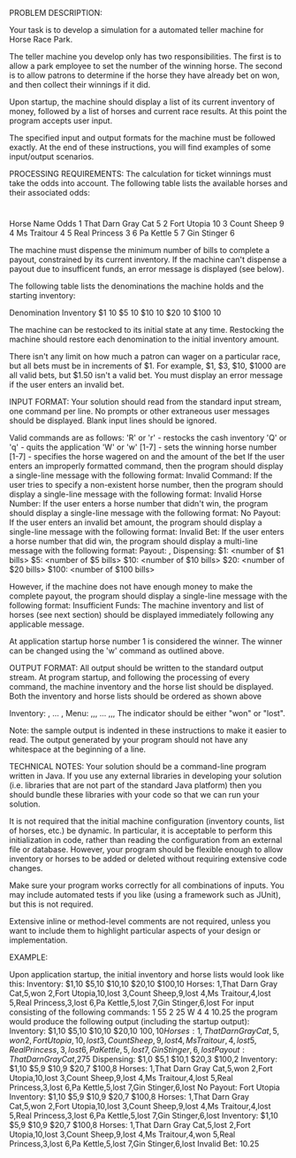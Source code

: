 PROBLEM DESCRIPTION:

Your task is to develop a simulation for a automated teller machine for Horse Race Park.

The teller machine you develop only has two responsibilities. The first is to allow a park employee to set the number of the winning horse. The second is to allow patrons to determine if the horse they have already bet on won, and then collect their winnings if it did.

Upon startup, the machine should display a list of its current inventory of money, followed by a list of horses and current race results. At this point the program accepts user input.

The specified input and output formats for the machine must be followed exactly.  At the end of these instructions, you will find examples of some input/output scenarios.

PROCESSING REQUIREMENTS:
The calculation for ticket winnings must take the odds into account. The following table lists the available horses and their associated odds:

#
Horse Name
Odds
1
That Darn Gray Cat
5
2
Fort Utopia
10
3
Count Sheep
9
4
Ms Traitour
4
5
Real Princess
3
6
Pa Kettle
5
7
Gin Stinger
6

The machine must dispense the minimum number of bills to complete a payout, constrained by its current inventory. If the machine can't dispense a payout due to insufficent funds, an error message is displayed (see below).

The following table lists the denominations the machine holds and the starting inventory:

Denomination
Inventory
$1
10
$5
10
$10
10
$20
10
$100
10

The machine can be restocked to its initial state at any time. Restocking the machine should restore each denomination to the initial inventory amount.

There isn't any limit on how much a patron can wager on a particular race, but all bets must be in increments of $1. For example, $1, $3, $10, $1000 are all valid bets, but $1.50 isn't a valid bet. You must display an error message if the user enters an invalid bet.

INPUT FORMAT:
Your solution should read from the standard input stream, one command per line.  No prompts or other extraneous user messages should be displayed.  Blank input lines should be ignored.

Valid commands are as follows:
'R' or 'r' - restocks the cash inventory
'Q' or 'q' - quits the application
'W' or 'w' [1-7] - sets the winning horse number
[1-7] <amount> - specifies the horse wagered on and the amount of the bet
If the user enters an improperly formatted command, then the program should display a single-line message with the following format:
Invalid Command: <characters that were entered>
If the user tries to specify a non-existent horse number, then the program should display a single-line message with the following format:
Invalid Horse Number: <number that was entered>
If the user enters a horse number that didn't win, the program should display a single-line message with the following format:
No Payout: <horse name>
If the user enters an invalid bet amount, the program should display a single-line message with the following format:
Invalid Bet: <amount>
If the user enters a horse number that did win, the program should display a multi-line message with the following format:
Payout: <horse name>,<total winnings>
Dispensing:
$1: <number of $1 bills>
$5: <number of $5 bills>
$10: <number of $10 bills>
$20: <number of $20 bills>
$100: <number of $100 bills>

However, if the machine does not have enough money to make the complete payout, the program should display a single-line message with the following format:
Insufficient Funds: <payout amount>
The machine inventory and list of horses (see next section) should be displayed immediately following any applicable message.

At application startup horse number 1 is considered the winner. The winner can be changed using the 'w' command as outlined above.

OUTPUT FORMAT:
All output should be written to the standard output stream.  At program startup, and following the processing of every command, the machine inventory and the horse list should be displayed.  Both the inventory and horse lists should be ordered as shown above

Inventory:
<denomination>,<quantity in inventory>
...
<denomination>,<quantity in inventory>
Menu:
<horse number>,<horse name>,<odds>,<did-win>
...
<horse number>,<horse name>,<odds>,<did-win>
The <did-win> indicator should be either "won" or "lost".

Note: the sample output is indented in these instructions to make it easier to read.  The output generated by your program should not have any whitespace at the beginning of a line.

TECHNICAL NOTES:
Your solution should be a command-line program written in Java.  If you use any external libraries in developing your solution (i.e. libraries that are not part of the standard Java platform) then you should bundle these libraries with your code so that we can run your solution.

It is not required that the initial machine configuration (inventory counts, list of horses, etc.) be dynamic. In particular, it is acceptable to perform this initialization in code, rather than reading the configuration from an external file or database. However, your program should be flexible enough to allow inventory or horses to be added or deleted without requiring extensive code changes.

Make sure your program works correctly for all combinations of inputs.  You may include automated tests if you like (using a framework such as JUnit), but this is not required.

Extensive inline or method-level comments are not required, unless you want to include them to highlight particular aspects of your design or implementation.

EXAMPLE:

Upon application startup, the initial inventory and horse lists would look like this:
Inventory:
$1,10
$5,10
$10,10
$20,10
$100,10
Horses:
1,That Darn Gray Cat,5,won
2,Fort Utopia,10,lost
3,Count Sheep,9,lost
4,Ms Traitour,4,lost
5,Real Princess,3,lost
6,Pa Kettle,5,lost
7,Gin Stinger,6,lost
For input consisting of the following commands:
1 55
2 25
W 4
4 10.25
the program would produce the following output (including the startup output):
Inventory:
$1,10
$5,10
$10,10
$20,10
$100,10
Horses:
1,That Darn Gray Cat,5,won
2,Fort Utopia,10,lost
3,Count Sheep,9,lost
4,Ms Traitour,4,lost
5,Real Princess,3,lost
6,Pa Kettle,5,lost
7,Gin Stinger,6,lost
Payout: That Darn Gray Cat,$275
Dispensing:
$1,0
$5,1
$10,1
$20,3
$100,2
Inventory:
$1,10
$5,9
$10,9
$20,7
$100,8
Horses:
1,That Darn Gray Cat,5,won
2,Fort Utopia,10,lost
3,Count Sheep,9,lost
4,Ms Traitour,4,lost
5,Real Princess,3,lost
6,Pa Kettle,5,lost
7,Gin Stinger,6,lost
No Payout: Fort Utopia
Inventory:
$1,10
$5,9
$10,9
$20,7
$100,8
Horses:
1,That Darn Gray Cat,5,won
2,Fort Utopia,10,lost
3,Count Sheep,9,lost
4,Ms Traitour,4,lost
5,Real Princess,3,lost
6,Pa Kettle,5,lost
7,Gin Stinger,6,lost
Inventory:
$1,10
$5,9
$10,9
$20,7
$100,8
Horses:
1,That Darn Gray Cat,5,lost
2,Fort Utopia,10,lost
3,Count Sheep,9,lost
4,Ms Traitour,4,won
5,Real Princess,3,lost
6,Pa Kettle,5,lost
7,Gin Stinger,6,lost
Invalid Bet: 10.25